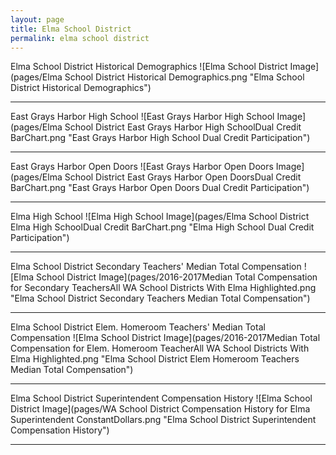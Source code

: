 ```yaml
---
layout: page
title: Elma School District
permalink: elma school district
---
```



Elma School District Historical Demographics
![Elma School District Image](pages/Elma School District Historical Demographics.png "Elma School District Historical Demographics")

___

East Grays Harbor High School
![East Grays Harbor High School Image](pages/Elma School District East Grays Harbor High SchoolDual Credit BarChart.png "East Grays Harbor High School Dual Credit Participation")

___

East Grays Harbor Open Doors
![East Grays Harbor Open Doors Image](pages/Elma School District East Grays Harbor Open DoorsDual Credit BarChart.png "East Grays Harbor Open Doors Dual Credit Participation")

___

Elma High School
![Elma High School Image](pages/Elma School District Elma High SchoolDual Credit BarChart.png "Elma High School Dual Credit Participation")

___

Elma School District Secondary Teachers' Median Total Compensation
![Elma School District Image](pages/2016-2017Median Total Compensation for Secondary TeachersAll WA School Districts With Elma Highlighted.png "Elma School District Secondary Teachers Median Total Compensation")

___

Elma School District Elem. Homeroom Teachers' Median Total Compensation
![Elma School District Image](pages/2016-2017Median Total Compensation for Elem. Homeroom TeacherAll WA School Districts With Elma Highlighted.png "Elma School District Elem Homeroom Teachers Median Total Compensation")

___

Elma School District Superintendent Compensation History
![Elma School District Image](pages/WA School District Compensation History for Elma Superintendent ConstantDollars.png "Elma School District Superintendent Compensation History")

___


